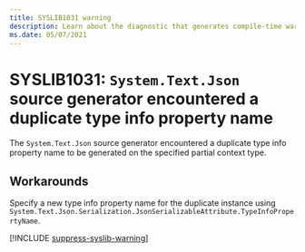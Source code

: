 ```yaml
---
title: SYSLIB1031 warning
description: Learn about the diagnostic that generates compile-time warning SYSLIB1031.
ms.date: 05/07/2021
---
```


# SYSLIB1031: `System.Text.Json` source generator encountered a duplicate type info property name

The `System.Text.Json` source generator encountered a duplicate type info property name to be generated on the specified partial context type.

## Workarounds

Specify a new type info property name for the duplicate instance using `System.Text.Json.Serialization.JsonSerializableAttribute.TypeInfoPropertyName`.

[!INCLUDE [suppress-syslib-warning](includes/suppress-source-generator-diagnostics.md)]
